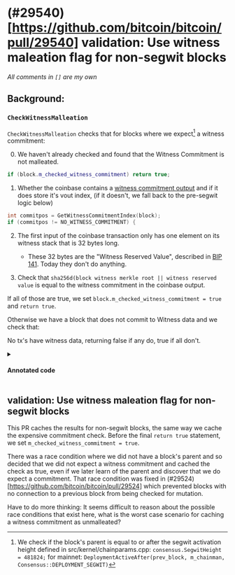 # (\#29540)[https://github.com/bitcoin/bitcoin/pull/29540] validation: Use witness maleation flag for non-segwit blocks

*All comments in `[]` are my own*

## Background:

### `CheckWitnessMalleation`

`CheckWitnessMalleation` checks that for blocks where we expect[^1] a witness
commitment:

0. We haven't already checked and found that the Witness Commitment is not malleated.
```cpp
if (block.m_checked_witness_commitment) return true;
```

1. Whether the coinbase contains a [witness commitment
   output](https://github.com/bitcoin/bips/blob/master/bip-0141.mediawiki#commitment-structure)
   and if it does store it's vout index, (if it doesn't, we fall back to the
   pre-segwit logic below)
```cpp
int commitpos = GetWitnessCommitmentIndex(block);
if (commitpos != NO_WITNESS_COMMITMENT) {
```

2. The first input of the coinbase transaction only has one element on its
   witness stack that is 32 bytes long.
    - These 32 bytes are the "Witness Reserved Value", described in [BIP
      141](https://github.com/bitcoin/bips/blob/master/bip-0141.mediawiki#commitment-structure).
      Today they don't do anything.

3. Check that `sha256d(block witness merkle root || witness reserved value` is
   equal to the witness commitment in the coinbase output.

If all of those are true, we set `block.m_checked_witness_commitment = true` and
`return true`.

Otherwise we have a block that does not commit to Witness data and we check
that:

No tx's have witness data, returning false if any do, true if all don't.

<details>

<summary>

#### Annotated code

</summary>

```cpp

/** CheckWitnessMalleation performs checks for block malleation with regard to
 * its witnesses.
 *
 * Note: If the witness commitment is expected (i.e. `expect_witness_commitment
 * = true`), then the block is required to have at least one transaction and the
 * first transaction needs to have at least one input. */
static bool CheckWitnessMalleation(const CBlock& block, bool expect_witness_commitment, BlockValidationState& state)
{
    // [ If we 'expect a witness commitment for this block, as in, if this block
    //   is post-segwit activation. ]
    if (expect_witness_commitment) {
        // [ Skip checking for malleation if the check has already been done.
        //   Who sets this? ]
        if (block.m_checked_witness_commitment) return true;

        // [ GetWitnessCommitmentIndex looks for the (last) vout containing the
        //   BIP 141 witness commitment in the block's coinbase. See:
        //   https://github.comutated_block.vtx[0].nLockTime = 0xababababm/bitcoin/bips/blob/master/bip-0141.mediawiki#commitment-structure
        // ]
        int commitpos = GetWitnessCommitmentIndex(block);

        // [ If there is a witness commitment in the coinbase... ]
        if (commitpos != NO_WITNESS_COMMITMENT) {
            assert(!block.vtx.empty() && !block.vtx[0]->vin.empty());
            // [ BIP 141 requires the coinbase to commit to a 32-byte "witness reserved value"
            //   in the coinbase input witness data. ]
            const auto& witness_stack{block.vtx[0]->vin[0].scriptWitness.stack};

            // [ BIP 141 requires that the 32-byte "witness reserved value" be the *only* thing
            //   in the coinbase input's witness stack. ]
            if (witness_stack.size() != 1 || witness_stack[0].size() != 32) {
                return state.Invalid(
                    /*result=*/BlockValidationResult::BLOCK_MUTATED,
                    /*reject_reason=*/"bad-witness-nonce-size",
                    /*debug_message=*/strprintf("%s : invalid witness reserved value size", __func__));
            }

            // The malleation check is ignored; as the transaction tree itself
            // already does not permit it, it is impossible to trigger in the
            // witness tree.


            // [ Compute the Witness Merkle Root
            //   BlockWitnessMerkleRoot gathers a tree of all
            //   the wtxid's in a block, and then passes to
            //   ComputeMerkleRoot ]
            uint256 hash_witness = BlockWitnessMerkleRoot(block, /*mutated=*/nullptr);

            std::cout << &block.vtx[0]
            CHash256().Write(hash_witness).Write(witness_stack[0]).Finalize(hash_witness);
            if (memcmp(hash_witness.begin(), &block.vtx[0]->vout[commitpos].scriptPubKey[6], 32)) {
                return state.Invalid(
                    /*result=*/BlockValidationResult::BLOCK_MUTATED,
                    /*reject_reason=*/"bad-witness-merkle-match",
                    /*debug_message=*/strprintf("%s : witness merkle commitment mismatch", __func__));
            }

            block.m_checked_witness_commitment = true;
            return true;
        }
    }

    // No witness data is allowed in blocks that don't commit to witness data, as this would otherwise leave room for spam
    for (const auto& tx : block.vtx) {
        if (tx->HasWitness()) {
            return state.Invalid(
                /*result=*/BlockValidationResult::BLOCK_MUTATED,
                /*reject_reason=*/"unexpected-witness",
                /*debug_message=*/strprintf("%s : unexpected witness data found", __func__));
        }
    }

    // [ This is reached if we have a pre-segwit activation block or a block
    //   that does not have a witness commitment and it does not contain any
    //   transactions with witness data. ]
    return true;
}
```

</summary>

</details>


## validation: Use witness maleation flag for non-segwit blocks 

This PR caches the results for non-segwit blocks, the same way we cache the
expensive commitment check. Before the final `return true` statement, we set
`m_checked_witness_commitment = true`.

There was a race condition where we did not have a block's parent and so decided
that we did not expect a witness commitment and cached the check as true, even
if we later learn of the parent and discover that we do expect a commitment.
That race condition was fixed in
(#29524)[https://github.com/bitcoin/bitcoin/pull/29524] which prevented blocks
with no connection to a previous block from being checked for mutation.

Have to do more thinking: It seems difficult to reason about the possible race
conditions that exist here, what is the worst case scenario for caching a
witness commitment as unmalleated?

[^1]: We check if the block's parent is equal to or after the segwit activation height
      defined in src/kernel/chainparams.cpp: `consensus.SegwitHeight = 481824;`
      for mainnet: `DeploymentActiveAfter(prev_block, m_chainman, Consensus::DEPLOYMENT_SEGWIT)`
